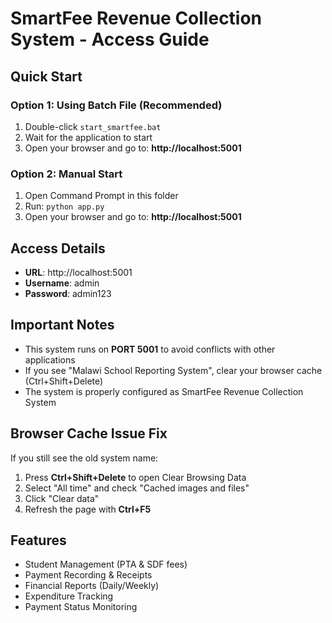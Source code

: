 # SmartFee Revenue Collection System - Access Guide

## Quick Start

### Option 1: Using Batch File (Recommended)
1. Double-click `start_smartfee.bat`
2. Wait for the application to start
3. Open your browser and go to: **http://localhost:5001**

### Option 2: Manual Start
1. Open Command Prompt in this folder
2. Run: `python app.py`
3. Open your browser and go to: **http://localhost:5001**

## Access Details
- **URL**: http://localhost:5001
- **Username**: admin
- **Password**: admin123

## Important Notes
- This system runs on **PORT 5001** to avoid conflicts with other applications
- If you see "Malawi School Reporting System", clear your browser cache (Ctrl+Shift+Delete)
- The system is properly configured as SmartFee Revenue Collection System

## Browser Cache Issue Fix
If you still see the old system name:
1. Press **Ctrl+Shift+Delete** to open Clear Browsing Data
2. Select "All time" and check "Cached images and files"
3. Click "Clear data"
4. Refresh the page with **Ctrl+F5**

## Features
- Student Management (PTA & SDF fees)
- Payment Recording & Receipts
- Financial Reports (Daily/Weekly)
- Expenditure Tracking
- Payment Status Monitoring